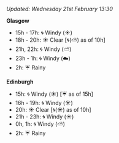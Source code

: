 *Updated: Wednesday 21st February 13:30*

**Glasgow**

* 15h - 17h: :cyclone: Windy (:sunny:)
* 18h - 20h: :sunny: Clear [:cyclone:(:partly_sunny:) as of 10h]
* 21h, 22h: :cyclone: Windy (:partly_sunny:)
* 23h - 1h: :cyclone: Windy (:cloud:)
* 2h: :umbrella: Rainy

**Edinburgh**

* 15h: :cyclone: Windy (:sunny:) [:umbrella: as of 15h]
* 16h - 19h: :cyclone: Windy (:sunny:)
* 20h: :sunny: Clear [:cyclone:(:sunny:) as of 10h]
* 21h - 23h: :cyclone: Windy (:sunny:)
* 0h, 1h: :cyclone: Windy (:partly_sunny:)
* 2h: :umbrella: Rainy
